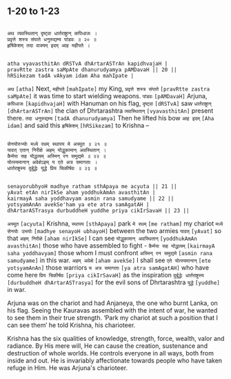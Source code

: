 ## 1-20 to 1-23


```shloka-sa

अथ व्यवस्थितान् दृष्ट्वा धार्तराष्ट्रान् कपिध्वजः ।
प्रवृत्ते शस्त्र संपाते धनुरुद्यम्य पांडवः ॥ २० ॥
हृषिकेशम् तदा वाक्यम् इदम् आह महीपते ।

```
```shloka-sa-hk

atha vyavasthitAn dRSTvA dhArtarASTrAn kapidhvajaH |
pravRtte zastra saMpAte dhanurudyamya pAMDavaH || 20 ||
hRSikezam tadA vAkyam idam Aha mahIpate |

```
`अथ` `[atha]` Next, `महीपते` `[mahIpate]` my King, `प्रवृत्ते शस्त्र संपाते` `[pravRtte zastra saMpAte]` it was time to start wielding weapons. `पांडवः` `[pAMDavaH]` Arjuna, `कपिध्वजः` `[kapidhvajaH]` with Hanuman on his flag, `दृष्ट्वा` `[dRSTvA]` saw `धार्तराष्ट्रान्` `[dhArtarASTrAn]` the clan of Dhrtarashtra `व्यवस्थितान्` `[vyavasthitAn]` present there. `तदा धनुरुद्यम्य` `[tadA dhanurudyamya]` Then he lifted his bow `आह इदम्` `[Aha idam]` and said this `हृषिकेशम्` `[hRSikezam]` to Krishna –


```shloka-sa

सेनयोरुभ्योः मध्ये रथम् स्थापय मे अच्युत ॥ २१ ॥
यावत् एतान् निरीक्षे अहम् योद्धुकामान् अवस्थितान् ।
कैर्मया सह योद्धव्यम् अस्मिन् रन समुद्यमे ॥ २२ ॥
योत्स्यमानान् अवेक्षेऽहम् य एते अत्र समागताः ।
धार्तराष्ट्रस्य दुर्बुद्धेः युद्धे प्रिय चिकीर्षवः ॥ २३ ॥

```
```shloka-sa-hk

senayorubhyoH madhye ratham sthApaya me acyuta || 21 ||
yAvat etAn nirIkSe aham yoddhukAmAn avasthitAn |
kairmayA saha yoddhavyam asmin rana samudyame || 22 ||
yotsyamAnAn avekSe'ham ya ete atra samAgatAH |
dhArtarASTrasya durbuddheH yuddhe priya cikIrSavaH || 23 ||

```
`अच्युत` `[acyuta]` Krishna, `स्थापय` `[sthApaya]` park `मे रथम्` `[me ratham]` my chariot `मध्ये सेनयोः उभयोः` `[madhye senayoH ubhayoH]` between the two armies `यावत्` `[yAvat]` so that `अहम् निरीक्षे` `[aham nirIkSe]` I can see `योद्धुकामान् अवस्थितान्` `[yoddhukAmAn avasthitAn]` those who have assembled to fight - `कैर्मया सह योद्धव्यम्` `[kairmayA saha yoddhavyam]` those whom I must confront `अस्मिन् रन समुद्यमे` `[asmin rana samudyame]` in this war. `अहम् अवेक्षे` `[aham avekSe]` I shall see `एते योत्स्यमानान्` `[ete yotsyamAnAn]` those warriors `य अत्र समागताः` `[ya atra samAgatAH]` who have come here `प्रिय चिकीर्षवः` `[priya cikIrSavaH]` as the inspiration `दुर्बुद्धेः धार्तराष्ट्रस्य` `[durbuddheH dhArtarASTrasya]` for the evil sons of Dhrtarashtra `युद्धे` `[yuddhe]` in war.

Arjuna was on the chariot and had Anjaneya, the one who burnt Lanka, on his flag. Seeing the Kauravas assembled with the intent of war, he wanted to see them in their true strength. ‘Park my chariot at such a position that I can see them’ he told Krishna, his charioteer.




Krishna has the six qualities of knowledge, strength, force, wealth, valor and radiance. By His mere will, He can cause the creation, sustenance and destruction of whole worlds. He controls everyone in all ways, both from inside and out. He is invariably affectionate towards people who have taken refuge in Him. He was Arjuna's charioteer.


